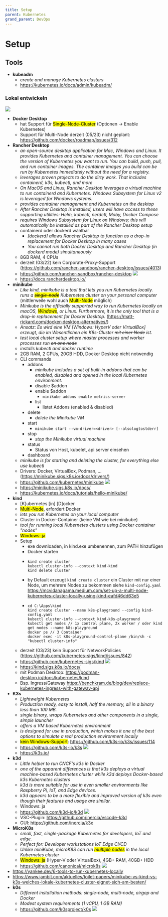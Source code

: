 ```yaml
---
title: Setup
parent: Kubernetes
grand_parent: DevOps
---
```


# Setup

## Tools
- **kubeadm**
  - *create and manage Kubernetes clusters*
  - <https://kubernetes.io/docs/admin/kubeadm/>

 
### Lokal entwickeln
<img src="https://www.jambit.com/site/assets/files/10220/minikube-kind-k3s-local-kubernetes-cluster-1.-squaremedium.jpg" loading="lazy"/><br/>
- **Docker Desktop**
  - hat Support für <mark>Single-Node-Cluster</mark> (Optionen -> Enable Kubernetes)
  - Support für Multi-Node derzeit (05/23) nicht geplant: <https://github.com/docker/roadmap/issues/312>
- **Rancher Desktop**
  - *an open-source desktop application for Mac, Windows and Linux. It provides Kubernetes and container management. You can choose the version of Kubernetes you want to run. You can build, push, pull, and run container images. The container images you build can be run by Kubernetes immediately without the need for a registry.*
  - *leverages proven projects to do the dirty work. That includes containerd, k3s, kubectl, and more*
  - *On MacOS and Linux, Rancher Desktop leverages a virtual machine to run containerd and Kubernetes. <makr>Windows Subsystem for Linux</mark> v2 is leveraged for Windows systems.*
  - *provides container management and Kubernetes on the desktop*
  - *After Rancher Desktop is installed, users will have access to these supporting utilities: Helm, kubectl, nerdctl, Moby, Docker Compose*
  - *requires Windows Subsystem for Linux on Windows; this will automatically be installed as part of the Rancher Desktop setup*
  - containerd oder dockerd wählbar
    - *[dockerd] allows Rancher Desktop to function as a drop-in replacement for Docker Desktop in many cases*
    - *You cannot run both Docker Desktop and Rancher Desktop (in dockerd mode) simultaneously*
  - 8GB RAM, 4 CPUs
  - derzeit (03/22) kein Corporate-Proxy-Support (<https://github.com/rancher-sandbox/rancher-desktop/issues/4013>)
  - <https://github.com/rancher-sandbox/rancher-desktop> <img loading="lazy" src="https://img.shields.io/github/stars/rancher-sandbox/rancher-desktop?style=flat-square">
  - <https://docs.rancherdesktop.io/>
- **minikube**
  - *Like kind, minikube is a tool that lets you run Kubernetes locally. runs a ~~<mark>single-node</mark>~~ Kubernetes cluster on your personal computer* (mittlerweile wohl auch <mark>Multi-Node</mark> möglich)
  - *Minikube is the officially supported way to run Kubernetes locally on macOS, <mark>Windows</mark>, or Linux. Furthermore, it is the only tool that is a drop-in replacement for Docker Desktop.* (<https://matt-rickard.com/docker-desktop-alternatives/>)
  - *Ansatz: Es wird eine VM [Windows: HyperV oder VirtualBox] erzeugt, die im Wesentlichen ein K8s-Cluster ~~mit einer Node~~ ist.*
  - *test local cluster setup where master processes and worker processes run ~~on one node~~*
  - *installs kubectl and docker runtime*
  - 2GB RAM, 2 CPUs, 20GB HDD, Docker Desktop nicht notwendig
  - CLI commands
    - addons
      - *minikube includes a set of built-in addons that can be enabled, disabled and opened in the local Kubernetes environment.*
      - disable $addon
      - enable $addon
        - `minikube addons enable metrics-server`
      - list
        - listet Addons (enabled & disabled)
    - delete
      - *delete the Minikube VM*
    - start
      - `minikube start --vm-driver=<driver> [--alsologtostderr]`
    - stop
      - *stop the Minikube virtual machine*
    - status
      - Status von Host, kubelet, api server einsehen
    - dashboard
  - *minikube is for starting and deleting the cluster, for everything else use kubectl*
  - Drivers: Docker, VirtualBox, Podman, ... (<https://minikube.sigs.k8s.io/docs/drivers/>)
  - <https://github.com/kubernetes/minikube> <img loading="lazy" src="https://img.shields.io/github/stars/kubernetes/minikube?style=flat-square">
  - <https://minikube.sigs.k8s.io/docs/>
  - <https://kubernetes.io/docs/tutorials/hello-minikube/>
- **kind**
  - [K]ubernetes [in] [D]ocker 
  - <mark>Multi-Node</mark>, erfordert Docker 
  - *lets you run Kubernetes on your local computer*
  - Cluster in Docker-Container (keine VM wie bei minikube)
  - *tool for running local Kubernetes clusters using Docker container "nodes"*
  - <mark>Windows: ja</mark>
  - Setup
    - exe downloaden, in kind.exe umbenennen, zum PATH hinzufügen
    - Docker starten
    - ```
      kind create cluster
      kubectl cluster-info --context kind-kind
      kind delete cluster
      ```
    - by Default erzeugt `kind create cluster` ein Cluster mit nur einer Node, um mehrere Nodes zu bekommen siehe `kind-config.yaml` <br/>
      <https://mcvidanagama.medium.com/set-up-a-multi-node-kubernetes-cluster-locally-using-kind-eafd46dd63e5>
    - ```
      cd C:\Apps\kind
      kind create cluster --name k8s-playground --config kind-config.yaml
      kubectl cluster-info --context kind-k8s-playground
      kubectl get nodes // 1x control plane, 2x worker / oder kind get nodes --name k8s-playground
      docker ps // 3 Container
      docker exec -it k8s-playground-control-plane /bin/sh -c "kubectl cluster-info"
      ```
  - derzeit (03/23) kein Support für NetworkPolicies (<https://github.com/kubernetes-sigs/kind/issues/842>)
  - <https://github.com/kubernetes-sigs/kind> <img loading="lazy" src="https://img.shields.io/github/stars/kubernetes-sigs/kind?style=flat-square">
  - <https://kind.sigs.k8s.io/docs/>
  - mit Podman Desktop: <https://podman-desktop.io/docs/kubernetes/kind>
  - Bsp. Ingress/Gateway <https://benchkram.de/blog/dev/replace-kubernetes-ingress-with-gateway-api>
- **K3s**
  - *Lightweight Kubernetes*
  - *Production ready, easy to install, half the memory, all in a binary less than 100 MB.*
  - *single binary, wraps Kubernetes and other components in a single, simple launcher*
  - *offers a VM based Kubernetes environment*
  - *is designed for use in production, which makes it one of the best options to simulate a real production environment locally*
  - <mark>kein Windows-Support</mark>: <https://github.com/k3s-io/k3s/issues/114>
  - <https://github.com/k3s-io/k3s> <img loading="lazy" src="https://img.shields.io/github/stars/k3s-io/k3s?style=flat-square">
  - <https://k3s.io/>
- **k3d**
  - *Little helper to run CNCF's k3s in Docker*
  - *one of the apparent differences is that k3s deploys a virtual machine-based Kubernetes cluster while k3d deploys Docker-based k3s Kubernetes clusters*
  - *k3d is more suitable for use in even smaller environments like Raspberry Pi, IoT, and Edge devices.*
  - *k3d appears to be a more flexible and improved version of k3s even though their features and usage are similar.*
  - Windows: ja
  - <https://github.com/k3d-io/k3d> <img loading="lazy" src="https://img.shields.io/github/stars/k3d-io/k3d?style=flat-square">
  - VSC-Plugin: <https://github.com/inercia/vscode-k3d>
  - GUI: <https://github.com/inercia/k3x>
- **MicroK8s**
  - *small, fast, single-package Kubernetes for developers, IoT and edge.*
  - *Perfect for: Developer workstations IoT Edge CI/CD*
  - *Unlike miniKube, microK8S can run <mark>multiple nodes</mark> in the local Kubernetes cluster*
  - <mark>Windows: ja</mark> (Hyper-V oder VirtualBox), 4GB+ RAM, 40GB+ HDD
  - <https://github.com/canonical/microk8s> <img loading="lazy" src="https://img.shields.io/github/stars/canonical/microk8s?style=flat-square">
- <https://yankee.dev/6-tools-to-run-kubernetes-locally>
- <https://www.jambit.com/aktuelles/toilet-papers/minikube-vs-kind-vs-k3s-welches-lokale-kubernetes-cluster-eignet-sich-am-besten/>
- **k0s**
  - *Different installation methods: single-node, multi-node, airgap and Docker*
  - *Modest system requirements (1 vCPU, 1 GB RAM)* 
  - <https://github.com/k0sproject/k0s> <img loading="lazy" src="https://img.shields.io/github/stars/k0sproject/k0s?style=flat-square">
